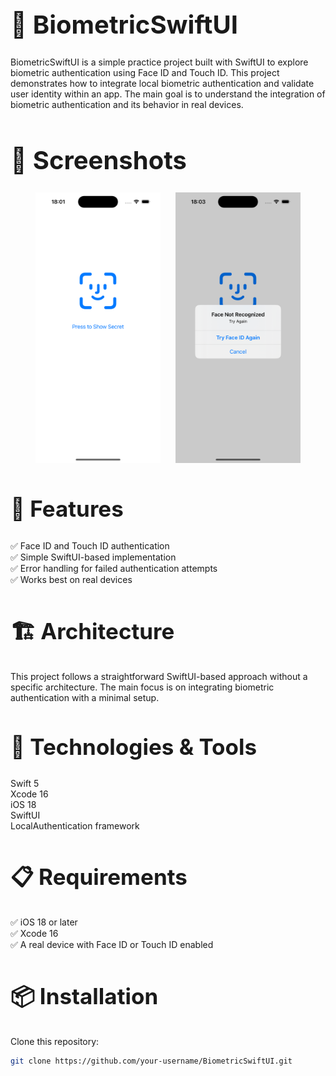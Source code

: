 <h1 style="font-size: 40px;">🔐 BiometricSwiftUI</h1>

BiometricSwiftUI is a simple practice project built with SwiftUI to explore biometric authentication using Face ID and Touch ID. This project demonstrates how to integrate local biometric authentication and validate user identity within an app. The main goal is to understand the integration of biometric authentication and its behavior in real devices. 

<h1 style="font-size: 40px;">📸 Screenshots</h1>

<p align="center">
  <img src="https://github.com/eduardojordan/BiometricMVVM/blob/master/1.png?raw=true" width="200" hspace="10"/>
  <img src="https://github.com/eduardojordan/BiometricMVVM/blob/master/2.png?raw=true" width="200" hspace="10"/>
</p>

<h2 style="font-size: 35px;">🚀 Features</h2>

✅ Face ID and Touch ID authentication  
✅ Simple SwiftUI-based implementation  
✅ Error handling for failed authentication attempts  
✅ Works best on real devices  

<h2 style="font-size: 35px;">🏗 Architecture</h2>

This project follows a straightforward SwiftUI-based approach without a specific architecture. The main focus is on integrating biometric authentication with a minimal setup.

<h2 style="font-size: 35px;">🔧 Technologies & Tools</h2>

Swift 5  
Xcode 16  
iOS 18  
SwiftUI  
LocalAuthentication framework  

<h2 style="font-size: 35px;">📋 Requirements</h2>

✅ iOS 18 or later  
✅ Xcode 16  
✅ A real device with Face ID or Touch ID enabled  

<h2 style="font-size: 35px;">📦 Installation</h2>

Clone this repository:

```bash
git clone https://github.com/your-username/BiometricSwiftUI.git

